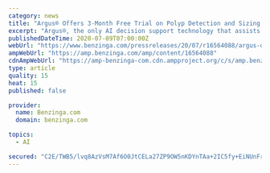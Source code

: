 ```yaml
---
category: news
title: "Argus® Offers 3-Month Free Trial on Polyp Detection and Sizing Artificial Intelligence Gastroenterology Technology"
excerpt: "Argus®, the only AI decision support technology that assists clinicians in the detection and sizing of polyps during colonoscopy procedures, has announced a 3-month"
publishedDateTime: 2020-07-09T07:00:00Z
webUrl: "https://www.benzinga.com/pressreleases/20/07/r16564088/argus-offers-3-month-free-trial-on-polyp-detection-and-sizing-artificial-intelligence-gastroentero"
ampWebUrl: "https://amp.benzinga.com/amp/content/16564088"
cdnAmpWebUrl: "https://amp-benzinga-com.cdn.ampproject.org/c/s/amp.benzinga.com/amp/content/16564088"
type: article
quality: 15
heat: 15
published: false

provider:
  name: Benzinga.com
  domain: benzinga.com

topics:
  - AI

secured: "C2E/TWB5/lvq8AzVsM7Af6O0JtCELa27ZP9OW5nKDYnTAa+2IC5fy+EiNUnFr0xI7k6B774x9NAluRYSoY3dASrIIJQv04LhPt3DFuFrmAeIiigyfQEvm9batSB5vSkv8aXGsO5ZbKmqBdV5ztNpDoiGOQ8OLjcDbIg/iafDu87s0XPEKEOAGxlwyKercOE5cJv16/jujWiNBdPfaC5JAz6pPThez68YmlegUjIFqgJX6XVRJnM60SAIn60xyubz9rlFcgBBL85gtxUbYytPTNRXyPs67RwLly2YLQLfRbqQw8NnM0/GUeVy5uwYmDuJN3w9rmZ8qFoyRsjsSPDz2w==;OkbttQ4E7oJ5KdJiqjMIbA=="
---
```


